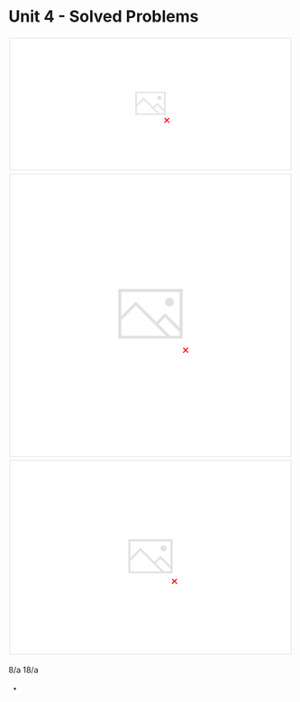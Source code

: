 # Unit 4 - Solved Problems

![image](media/Intro-Syllabus_Unit-4-Solved-Problems-image1.png)
![image](media/Intro-Syllabus_Unit-4-Solved-Problems-image2.png)
![image](media/Intro-Syllabus_Unit-4-Solved-Problems-image3.png)

8/a 18/a

![image](media/Intro-Syllabus_Unit-4-Solved-Problems-image5.png)
